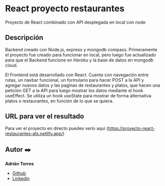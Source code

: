 # React proyecto restaurantes

Proyecto de React combinado con API desplegada en local con node

  ## Descripción
Backend creado con Node.js, express y mongodb compass. 
Primeramente el proyecto fue creado para funcionar en local, pero luego fue actualizado para que el Backend funcione en Heroku y la base de datos en mongodb cloud.

El Frontend está desarrollado con React. Cuenta con navegación entre rutas, un navbar funcional, un formulario para hacer POST a la API y agregar nuevos datos y las paginas de restaurantes y platos, que hacen una petición GET a la API para luego mostrar los datos mediante el hook useEffect. Se utiliza un hook useState para mostrar de forma alternativa platos o restaurantes, en función de lo que se quiera.

  ## URL para ver el resultado
Para ver el proyecto en directo puedes verlo aquí (https://proyecto-react-restaurantes-ats.netlify.app/)


  ## Autor ✒️
**Adrián Torres**
* [Github](https://github.com/Adriat1994)
* [Linkedin](https://www.linkedin.com/in/adri%C3%A1n-torres-serrano-a2519a141/)
